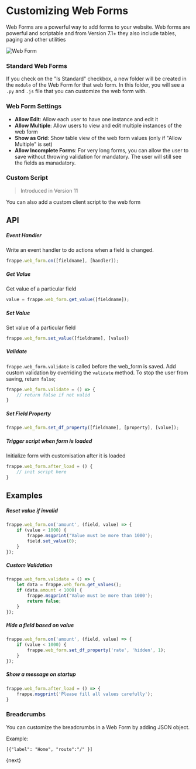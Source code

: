 <!-- add-breadcrumbs -->
# Customizing Web Forms

Web Forms are a powerful way to add forms to your website. Web forms are powerful and scriptable and from Version 7.1+ they also include tables, paging and other utilities

<img class="screenshot" alt="Web Form" src="/docs/assets/img/portals/sample-web-form.png">

### Standard Web Forms

If you check on the "Is Standard" checkbox, a new folder will be created in the `module` of the Web Form for that web form. In this folder, you will see a `.py` and `.js` file that you can customize the web form with.

### Web Form Settings

- **Allow Edit**: Allow each user to have one instance and edit it
- **Allow Multiple**: Allow users to view and edit multiple instances of the web form
- **Show as Grid**: Show table view of the web form values (only if "Allow Multiple" is set)
- **Allow Incomplete Forms**: For very long forms, you can allow the user to save without throwing validation for mandatory. The user will still see the fields as manadatory.

### Custom Script

> Introduced in Version 11

You can also add a custom client script to the web form

## API

##### Event Handler

Write an event handler to do actions when a field is changed.

```js
frappe.web_form.on([fieldname], [handler]);
```

##### Get Value

Get value of a particular field

```js
value = frappe.web_form.get_value([fieldname]);
```

##### Set Value

Set value of a particular field

```js
frappe.web_form.set_value([fieldname], [value])
```

##### Validate

`frappe.web_form.validate` is called before the web_form is saved. Add custom validation by overriding the `validate` method. To stop the user from saving, return `false`;

```js
frappe.web_form.validate = () => {
	// return false if not valid
}
```

##### Set Field Property

```js
frappe.web_form.set_df_property([fieldname], [property], [value]);
```

##### Trigger script when form is loaded

Initialize form with customisation after it is loaded

```js
frappe.web_form.after_load = () {
	// init script here
}
```

## Examples

##### Reset value if invalid

```js
frappe.web_form.on('amount', (field, value) => {
	if (value < 1000) {
		frappe.msgprint('Value must be more than 1000');
		field.set_value(0);
	}
});
```

##### Custom Validation

```js
frappe.web_form.validate = () => {
	let data = frappe.web_form.get_values();
	if (data.amount < 1000) {
		frappe.msgprint('Value must be more than 1000');
		return false;
	}
});
```

##### Hide a field based on value

```js
frappe.web_form.on('amount', (field, value) => {
	if (value < 1000) {
		frappe.web_form.set_df_property('rate', 'hidden', 1);
	}
});
```

##### Show a message on startup

```js
frappe.web_form.after_load = () => {
	frappe.msgprint('Please fill all values carefully');
}
```

### Breadcrumbs

You can customize the breadcrumbs in a Web Form by adding JSON object.

Example:

```
[{"label": "Home", "route":"/" }]
```

{next}
